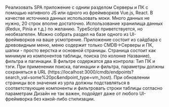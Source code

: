 Реализовать SPA приложение с одним разделом Серверы и ПК с помощью нативного JS или одного из фреймворков Vue.js,
React.
В качестве источника данных использовать моки. Много данных не нужно, 20 строк вполне достаточно. Использование
хранилища данных (Redux, Pinia и т.д.) по желанию.
TypeScript приветствуется, но необязателен.
Можно собрать раздел на базе одного из UI-фреймворков на ваше усмотрение.
Приложение состоит из сайдбара с древовидным меню, меню содержит только CMDB->Серверы и ПК, шапки - просто
верстка и основной страницы.
Страница состоит как минимум из компонентов таблицы, поиска (по колонке Название), фильтра и пагинации.
В фильтре содержатся два контрола: Тип ПК и тэги.
При применении поиска, пагинации и фильтра, параметры должны сохраняться в URL
(https://localhost:3000/cmdb/endpoints?search_val=some%20pc&endpoint_type=vm_host).
При обновлении страницы все значения из урла должны подставляться в соответствующие компоненты и фильтровать
строки таблицы согласно параметрам
Дизайн не так важен, подойдет даже от любого UI-фреймворка без какой-либо стилизации.
